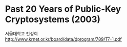 Past 20 Years of Public-Key Cryptosystems (2003)  
=======
서울대학교 천정희  
http://www.krnet.or.kr/board/data/dprogram/789/T7-1.pdf  

